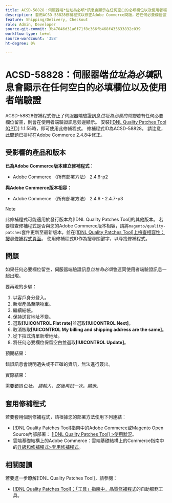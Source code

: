 ```yaml
---
title: ACSD-58828：伺服器端*位址為必填*訊息會顯示在任何空白的必填欄位以及使用者端驗證
description: 套用ACSD-58828修補程式以修正Adobe Commerce問題，若任何必要欄位留空，伺服器端驗證訊息*位址為必填*連同使用者端驗證訊息一併顯示。
feature: Shipping/Delivery, Checkout
role: Admin, Developer
source-git-commit: 3b47046d31a6f71f8c366fb468f435633832c039
workflow-type: tm+mt
source-wordcount: '358'
ht-degree: 0%

---
```



# ACSD-58828：伺服器端&#x200B;*位址為必填*&#x200B;訊息會顯示在任何空白的必填欄位以及使用者端驗證

ACSD-58828修補程式修正了伺服器端驗證訊息&#x200B;*位址為必要的問題*&#x200B;若有任何必要欄位留空，則會在使用者端驗證訊息旁邊顯示。 安裝[[!DNL Quality Patches Tool (QPT)]](/help/tools/quality-patches-tool/quality-patches-tool-to-self-serve-quality-patches.md) 1.1.55時，即可使用此修補程式。 修補程式ID為ACSD-58828。 請注意，此問題已排程在Adobe Commerce 2.4.8中修正。

## 受影響的產品和版本

**已為Adobe Commerce版本建立修補程式：**
* Adobe Commerce （所有部署方法） 2.4.6-p2

**與Adobe Commerce版本相容：**
* Adobe Commerce （所有部署方法） 2.4.6 - 2.4.7-p3

>[!NOTE]
>
>此修補程式可能適用於發行版本為[!DNL Quality Patches Tool]的其他版本。 若要檢查修補程式是否與您的Adobe Commerce版本相容，請將`magento/quality-patches`套件更新至最新版本，並在[[!DNL Quality Patches Tool]上檢查相容性：搜尋修補程式頁面](https://experienceleague.adobe.com/tools/commerce-quality-patches/index.html?lang=zh-Hant)。 使用修補程式ID作為搜尋關鍵字，以尋找修補程式。

## 問題

如果任何必要欄位留空，伺服器端驗證訊息&#x200B;*位址為必填*&#x200B;會連同使用者端驗證訊息一起出現。

要再現的步驟：

1. 以客戶身分登入。
1. 新增產品至購物車。
1. 繼續結帳。
1. 保持送貨地址不變。
1. 選取&#x200B;**[!UICONTROL Flat rate]**&#x200B;並選取&#x200B;**[!UICONTROL Next]**。
1. 取消核取&#x200B;**[!UICONTROL My billing and shipping address are the same]**。
1. 從下拉式清單新增地址。
1. 將任何必要欄位保留空白並選取&#x200B;**[!UICONTROL Update]**。

預期結果：

錯誤訊息會說明遺失或不正確的資訊，無法進行簽出。

實際結果：

需要錯誤&#x200B;*位址。 請輸入，然後再試一次。顯示*。

## 套用修補程式

若要套用個別修補程式，請根據您的部署方法使用下列連結：

* [!DNL Quality Patches Tool]指南中的Adobe Commerce或Magento Open Source內部部署： [[!DNL Quality Patches Tool] >使用狀況](/help/tools/quality-patches-tool/usage.md)。
* 雲端基礎結構上的Adobe Commerce：雲端基礎結構上的Commerce指南中的[升級和修補程式>套用修補程式](https://experienceleague.adobe.com/docs/commerce-cloud-service/user-guide/develop/upgrade/apply-patches.html?lang=zh-Hant)。

## 相關閱讀

若要進一步瞭解[!DNL Quality Patches Tool]，請參閱：

* [[!DNL Quality Patches Tool]：「工具」指南中，品質修補程式](/help/tools/quality-patches-tool/quality-patches-tool-to-self-serve-quality-patches.md)的自助服務工具。
